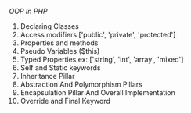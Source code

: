 _OOP In PHP_

1. Declaring Classes
2. Access modifiers ['public', 'private', 'protected']
3. Properties and methods
4. Pseudo Variables ($this)
5. Typed Properties ex: ['string', 'int', 'array', 'mixed']
6. Self and Static keywords
7. Inheritance Pillar
8. Abstraction And Polymorphism Pillars
9. Encapsulation Pillar And Overall Implementation
10. Override and Final Keyword
